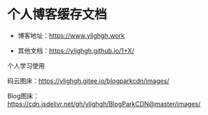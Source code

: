 # 个人博客缓存文档

* 博客地址：https://www.ylighgh.work

* 其他文档：https://ylighgh.github.io/1+X/

个人学习使用

码云图床：https://ylighgh.gitee.io/blogparkcdn/images/

Blog图床：https://cdn.jsdelivr.net/gh/ylighgh/BlogParkCDN@master/images/
